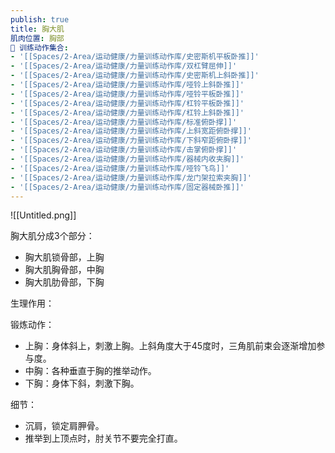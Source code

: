 ```yaml
---
publish: true
title: 胸大肌
肌肉位置: 胸部
🏃 训练动作集合:
- '[[Spaces/2-Area/运动健康/力量训练动作库/史密斯机平板卧推]]'
- '[[Spaces/2-Area/运动健康/力量训练动作库/双杠臂屈伸]]'
- '[[Spaces/2-Area/运动健康/力量训练动作库/史密斯机上斜卧推]]'
- '[[Spaces/2-Area/运动健康/力量训练动作库/哑铃上斜卧推]]'
- '[[Spaces/2-Area/运动健康/力量训练动作库/哑铃平板卧推]]'
- '[[Spaces/2-Area/运动健康/力量训练动作库/杠铃平板卧推]]'
- '[[Spaces/2-Area/运动健康/力量训练动作库/杠铃上斜卧推]]'
- '[[Spaces/2-Area/运动健康/力量训练动作库/标准俯卧撑]]'
- '[[Spaces/2-Area/运动健康/力量训练动作库/上斜宽距俯卧撑]]'
- '[[Spaces/2-Area/运动健康/力量训练动作库/下斜窄距俯卧撑]]'
- '[[Spaces/2-Area/运动健康/力量训练动作库/击掌俯卧撑]]'
- '[[Spaces/2-Area/运动健康/力量训练动作库/器械内收夹胸]]'
- '[[Spaces/2-Area/运动健康/力量训练动作库/哑铃飞鸟]]'
- '[[Spaces/2-Area/运动健康/力量训练动作库/龙门架拉索夹胸]]'
- '[[Spaces/2-Area/运动健康/力量训练动作库/固定器械卧推]]'
---
```

![[Untitled.png]]

  

胸大肌分成3个部分：

- 胸大肌锁骨部，上胸
- 胸大肌胸骨部，中胸
- 胸大肌肋骨部，下胸

  

生理作用：

  

锻炼动作：

- 上胸：身体斜上，刺激上胸。上斜角度大于45度时，三角肌前束会逐渐增加参与度。
- 中胸：各种垂直于胸的推举动作。
- 下胸：身体下斜，刺激下胸。

  

细节：

- 沉肩，锁定肩胛骨。
- 推举到上顶点时，肘关节不要完全打直。